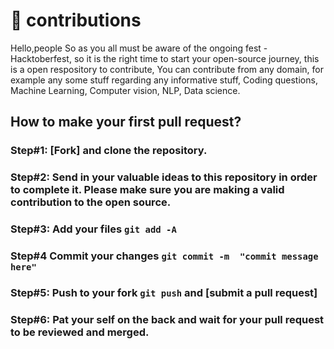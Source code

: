 
# :bookmark: contributions
Hello,people So as you all must be aware of the ongoing fest -Hacktoberfest, so it is the right time to start your open-source journey, this is a open respository to contribute,
You can contribute from any domain, for example any some stuff regarding any informative stuff, Coding questions, Machine Learning, Computer vision, NLP, Data science.
 
## How to make your first pull request?

### Step#1: [Fork] and clone the repository.

### Step#2: Send in your valuable ideas to this repository in order to complete it. Please make sure you are making a valid contribution to the open source.
       
### Step#3: Add your files `git add -A`

### Step#4 Commit your changes `git commit -m  "commit message here"`

### Step#5: Push to your fork `git push` and [submit a pull request]
                 
### Step#6: Pat your self on the back and wait for your pull request to be reviewed and merged.
